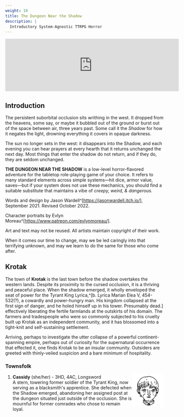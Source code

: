 ```yaml
---
weight: 10
title: The Dungeon Near the Shadow
description: |
  Introductory System-Agnostic TTRPG Horror
---
```

<iframe frameborder="0" src="https://itch.io/embed/1193059?linkback=true" width="552" height="167"><a href="https://jasonwardell.itch.io/the-dungeon-near-the-shadow">The Dungeon Near the Shadow by jason wardell</a></iframe>

## Introduction
The persistent suborbital occlusion sits writhing in the west. It dropped from the heavens, some say, or maybe it bubbled out of the ground or burst out of the space between air, three years past. Some call it the *Shadow* for how it negates the light, drowning everything it covers in opaque darkness. 

The sun no longer sets in the west: it disappears into the Shadow, and each evening you can hear prayers at every hearth that it returns unchanged the next day. Most things that enter the shadow do not return, and if they do, they are seldom unchanged.

**THE DUNGEON NEAR THE SHADOW** is a low-level horror-flavored adventure for the tabletop role-playing game of your choice. It refers to many standard elements across simple systems—hit dice, armor value, saves—but if your system does not use these mechanics, you should find a suitable substitute that maintains a vibe of _creepy, weird, & dangerous._

Words and design by Jason Wardell^[https://jasonwardell.itch.io/], September 2021. Revised October 2022.

Character portraits by Evlyn Moreau^[https://www.patreon.com/evlynmoreau/].

Art and text may not be reused. All artists maintain copyright of their work.

When it comes our time to change, may we be led caringly into that terrifying unknown, and may we learn to do the same for those who come after.

## Krotak
The town of **Krotak** is the last town before the shadow overtakes the western lands. Despite its proximity to the cursed occlusion, it is a thriving and peaceful place. When the shadow emerged, it wholly enveloped the seat of power for the Tyrant King Lyrica,^[b. Lyrica Marian Elea V, 454-532(?), a cowardly and power-hungry man. His kingdom collapsed at the first sign of danger, and he holed himself up in his tower. Presumably dead.] effectively liberating the fertile farmlands at the outskirts of his domain. The farmers and tradespeople who were so commonly subjected to his cruelty built up Krotak as an independent community, and it has blossomed into a tight-knit and self-sustaining settlement.

Arriving, perhaps to investigate the utter collapse of a powerful continent-spanning empire, perhaps out of curiosity for the supernatural occurrence that effected it, one finds Krotak to be an insular community. Outsiders are greeted with thinly-veiled suspicion and a bare minimum of hospitality.

### Townsfolk
1. **Cassidy** (she/her) - 3HD, 4AC, Longsword  <img align="right" width=100 src="cassidy.png">  
A stern, towering former soldier of the Tyrant King, now serving as a blacksmith's apprentice. She defected when the Shadow emerged, abandoning her assigned post at the dungeon situated just outside of the occlusion. She is mournful for former comrades who chose to remain loyal. 
